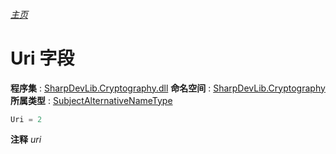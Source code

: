 ###### [主页](./Index.md "主页")
# Uri 字段
**程序集** : [SharpDevLib.Cryptography.dll](./SharpDevLib.Cryptography.assembly.md "SharpDevLib.Cryptography.dll")
**命名空间** : [SharpDevLib.Cryptography](./SharpDevLib.Cryptography.namespace.md "SharpDevLib.Cryptography")
**所属类型** : [SubjectAlternativeNameType](./SharpDevLib.Cryptography.SubjectAlternativeNameType.md "SubjectAlternativeNameType")
``` csharp
Uri = 2
```
**注释**
*uri*

